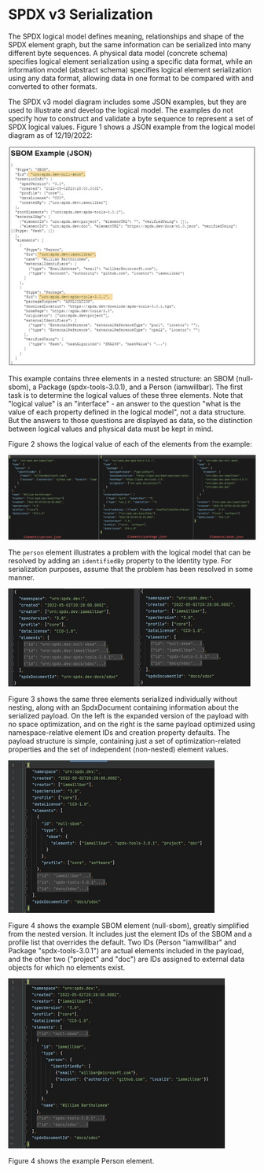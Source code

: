 # SPDX v3 Serialization

The SPDX logical model defines meaning, relationships and shape of the SPDX element graph, but the same
information can be serialized into many different byte sequences.  A physical data model (concrete schema)
specifies logical element serialization using a specific data format, while an information model
(abstract schema) specifies logical element serialization using any data format,
allowing data in one format to be compared with and converted to other formats.

The SPDX v3 model diagram includes some JSON examples, but they are used to illustrate and
develop the logical model. The examples do not specify how to construct and validate a byte sequence
to represent a set of SPDX logical values.
Figure 1 shows a JSON example from the logical model diagram as of 12/19/2022:

![Figure 1](images/diagram-sbom.jpg)

This example contains three elements in a nested structure: an SBOM (null-sbom), a Package
(spdx-tools-3.0.1), and a Person (iamwillbar). The first task is to determine the logical values of these
three elements. Note that "logical value" is an "interface" - an answer to the question
"what is the value of each property defined in the logical model", not a data structure. But the
answers to those questions are displayed as data, so the distinction between logical values and
physical data must be kept in mind.

Figure 2 shows the logical value of each of the elements from the example:

![Figure 2](images/elements.jpg)

The `person` element illustrates a problem with the logical model that can be resolved by adding
an `identifiedBy` property to the Identity type. For serialization purposes, assume that the
problem has been resolved in some manner.



![Figure 3](images/payload.jpg)

Figure 3 shows the same three elements serialized individually without nesting, along with an
SpdxDocument containing information about the serialized payload.
On the left is the expanded version of the payload with no space optimization, and on the right
is the same payload optimized using namespace-relative element IDs and creation property defaults.
The payload structure is simple, containing just a set of optimization-related properties and the
set of independent (non-nested) element values.

![Figure 4](images/sbom.jpg)

Figure 4 shows the example SBOM element (null-sbom), greatly simplified from the nested version.
It includes just the element IDs of the SBOM and a profile list that overrides the default.
Two IDs (Person "iamwillbar" and Package "spdx-tools-3.0.1") are actual elements included
in the payload, and the other two ("project" and "doc") are IDs assigned to external data
objects for which no elements exist.

![Figure 4](images/person.jpg)

Figure 4 shows the example Person element.